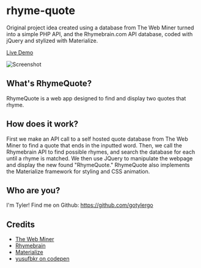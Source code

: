 # rhyme-quote
Original project idea created using a database from The Web Miner turned into a simple PHP API, and the Rhymebrain.com API database, coded with jQuery and stylized with Materialize.

[Live Demo](http://gotylergo.github.io/rhyme-quote/)

![Screenshot](http://i65.tinypic.com/303bblk.jpg)

## What's RhymeQuote?
RhymeQuote is a web app designed to find and display two quotes that rhyme.

## How does it work?
First we make an API call to a self hosted quote database from The Web Miner to find a quote that ends in the inputted word. Then, we call the Rhymebrain API to find possible rhymes, and search the database for each until a rhyme is matched. We then use JQuery to manipulate the webpage and display the new found "RhymeQuote." RhymeQuote also implements the Materialize framework for styling and CSS animation.

## Who are you?
I'm Tyler! Find me on Github: https://github.com/gotylergo

## Credits
- [The Web Miner](https://thewebminer.com/)
- [Rhymebrain](http://rhymebrain.com/)
- [Materialize](http://materializecss.com/)
- [yusufbkr on codepen](https://codepen.io/yusufbkr/pen/MazqVr)